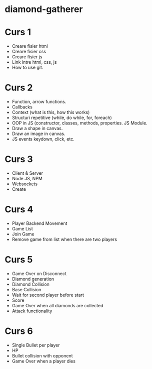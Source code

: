 # diamond-gatherer

# Curs 1
- Creare fisier html
- Creare fisier css
- Creare fisier js
- Link intre html, css, js
- How to use git.

# Curs 2
- Function, arrow functions.
- Callbacks
- Context (what is this, how this works)
- Structuri repetitive (while, do while, for, foreach)
- OOP in JS (constructor, classes, methods, properties. JS Module.
- Draw a shape in canvas.
- Draw an image in canvas.
- JS events keydown, click, etc.

# Curs 3
- Client & Server
- Node JS, NPM
- Websockets
- Create

# Curs 4
+ Player Backend Movement
+ Game List
+ Join Game
+ Remove game from list when there are two players

# Curs 5
+ Game Over on Disconnect
+ Diamond generation
+ Diamond Collision
+ Base Collision
+ Wait for second player before start
+ Score
+ Game Over when all diamonds are collected
+ Attack functionality

# Curs 6
- Single Bullet per player
- HP
- Bullet collision with opponent
- Game Over when a player dies

